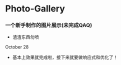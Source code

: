 Photo-Gallery
=============

### 一个新手制作的图片展示(未完成QAQ)

* 渣渣东西勿喷

October 28
* 基本上效果就完成啦，接下来就要做响应式和优化了！
